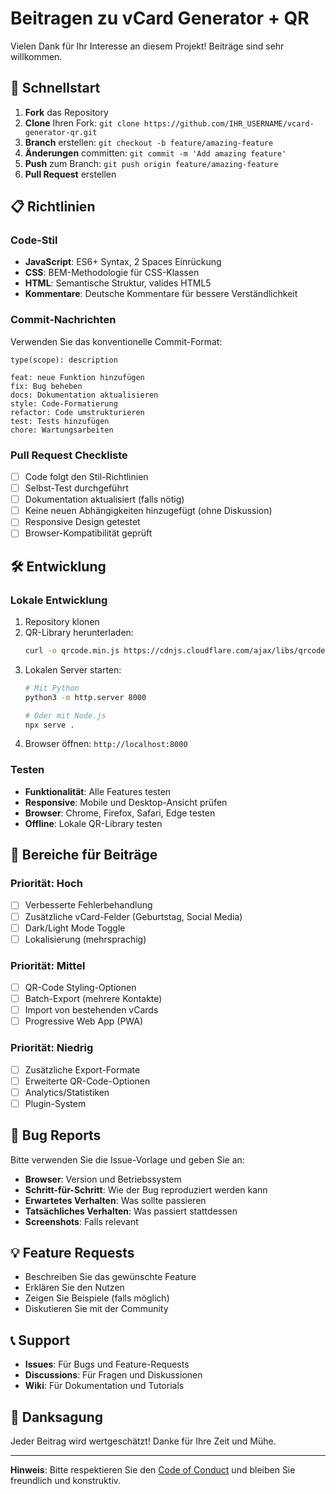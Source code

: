 # Beitragen zu vCard Generator + QR

Vielen Dank für Ihr Interesse an diesem Projekt! Beiträge sind sehr willkommen.

## 🚀 Schnellstart

1. **Fork** das Repository
2. **Clone** Ihren Fork: `git clone https://github.com/IHR_USERNAME/vcard-generator-qr.git`
3. **Branch** erstellen: `git checkout -b feature/amazing-feature`
4. **Änderungen** committen: `git commit -m 'Add amazing feature'`
5. **Push** zum Branch: `git push origin feature/amazing-feature`
6. **Pull Request** erstellen

## 📋 Richtlinien

### Code-Stil

- **JavaScript**: ES6+ Syntax, 2 Spaces Einrückung
- **CSS**: BEM-Methodologie für CSS-Klassen
- **HTML**: Semantische Struktur, valides HTML5
- **Kommentare**: Deutsche Kommentare für bessere Verständlichkeit

### Commit-Nachrichten

Verwenden Sie das konventionelle Commit-Format:

```
type(scope): description

feat: neue Funktion hinzufügen
fix: Bug beheben
docs: Dokumentation aktualisieren
style: Code-Formatierung
refactor: Code umstrukturieren
test: Tests hinzufügen
chore: Wartungsarbeiten
```

### Pull Request Checkliste

- [ ] Code folgt den Stil-Richtlinien
- [ ] Selbst-Test durchgeführt
- [ ] Dokumentation aktualisiert (falls nötig)
- [ ] Keine neuen Abhängigkeiten hinzugefügt (ohne Diskussion)
- [ ] Responsive Design getestet
- [ ] Browser-Kompatibilität geprüft

## 🛠️ Entwicklung

### Lokale Entwicklung

1. Repository klonen
2. QR-Library herunterladen:
   ```bash
   curl -o qrcode.min.js https://cdnjs.cloudflare.com/ajax/libs/qrcodejs/1.0.0/qrcode.min.js
   ```
3. Lokalen Server starten:
   ```bash
   # Mit Python
   python3 -m http.server 8000
   
   # Oder mit Node.js
   npx serve .
   ```
4. Browser öffnen: `http://localhost:8000`

### Testen

- **Funktionalität**: Alle Features testen
- **Responsive**: Mobile und Desktop-Ansicht prüfen
- **Browser**: Chrome, Firefox, Safari, Edge testen
- **Offline**: Lokale QR-Library testen

## 🎯 Bereiche für Beiträge

### Priorität: Hoch
- [ ] Verbesserte Fehlerbehandlung
- [ ] Zusätzliche vCard-Felder (Geburtstag, Social Media)
- [ ] Dark/Light Mode Toggle
- [ ] Lokalisierung (mehrsprachig)

### Priorität: Mittel
- [ ] QR-Code Styling-Optionen
- [ ] Batch-Export (mehrere Kontakte)
- [ ] Import von bestehenden vCards
- [ ] Progressive Web App (PWA)

### Priorität: Niedrig
- [ ] Zusätzliche Export-Formate
- [ ] Erweiterte QR-Code-Optionen
- [ ] Analytics/Statistiken
- [ ] Plugin-System

## 🐛 Bug Reports

Bitte verwenden Sie die Issue-Vorlage und geben Sie an:

- **Browser**: Version und Betriebssystem
- **Schritt-für-Schritt**: Wie der Bug reproduziert werden kann
- **Erwartetes Verhalten**: Was sollte passieren
- **Tatsächliches Verhalten**: Was passiert stattdessen
- **Screenshots**: Falls relevant

## 💡 Feature Requests

- Beschreiben Sie das gewünschte Feature
- Erklären Sie den Nutzen
- Zeigen Sie Beispiele (falls möglich)
- Diskutieren Sie mit der Community

## 📞 Support

- **Issues**: Für Bugs und Feature-Requests
- **Discussions**: Für Fragen und Diskussionen
- **Wiki**: Für Dokumentation und Tutorials

## 🙏 Danksagung

Jeder Beitrag wird wertgeschätzt! Danke für Ihre Zeit und Mühe.

---

**Hinweis**: Bitte respektieren Sie den [Code of Conduct](CODE_OF_CONDUCT.md) und bleiben Sie freundlich und konstruktiv. 